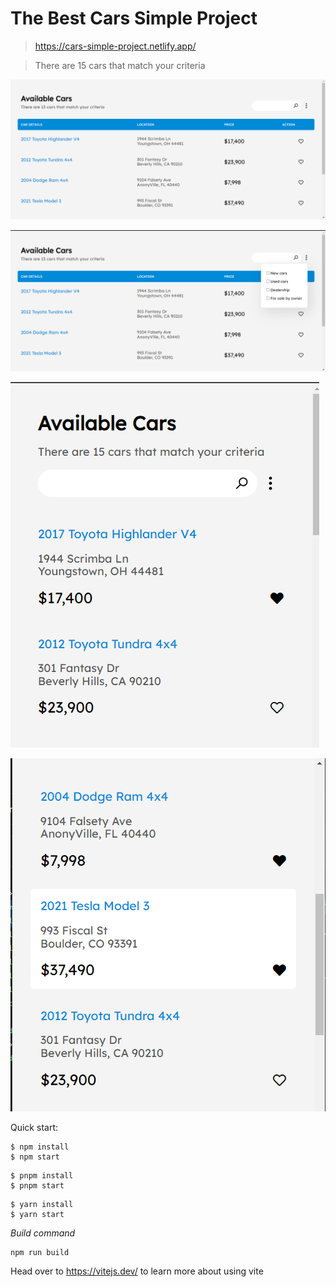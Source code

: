 # The Best Cars Simple Project

> https://cars-simple-project.netlify.app/

> There are 15 cars that match your criteria

![Alt text](Screenshot-1.png)

![Alt text](<Screenshot 2.png>)

![Alt text](Screenshot-3.png)

![Alt text](Screenshot-4.png)

Quick start:

```
$ npm install
$ npm start
```

```
$ pnpm install
$ pnpm start
```

```
$ yarn install
$ yarn start
```

_Build command_

```
npm run build
```

Head over to https://vitejs.dev/ to learn more about using vite
